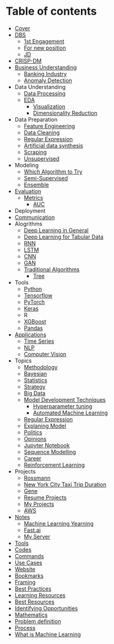 # Table of contents

* [Cover](README.md)
* [DBS](dbs/README.md)
  * [1st Engagement](dbs/1st-engagement.md)
  * [For new position](dbs/for-new-position.md)
  * [JD](dbs/jd.md)
* [CRISP-DM](the-machine-learning-process.md)
* [Business Understanding](business-understanding/README.md)
  * [Banking Industry](business-understanding/fs.md)
  * [Anomaly Detection](business-understanding/anomaly-detection.md)
* Data Understanding
  * [Data Processing](untitled-6/untitled-1-2.md)
  * [EDA](untitled-6/eda/README.md)
    * [Visualization](untitled-6/eda/visualization.md)
    * [Dimensionality Reduction](untitled-6/eda/dimensionality-reduction.md)
* Data Preparation
  * [Feature Engineering](data-preparation/feature-engineering.md)
  * [Data Cleaning](data-preparation/data-cleaning.md)
  * [Regular Expression](data-preparation/regular-expression.md)
  * [Artificial data synthesis](data-preparation/artificial-data-synthesis.md)
  * [Scraping](data-preparation/scraping.md)
  * [Unsupervised](data-preparation/unsupervised.md)
* Modeling
  * [Which Algorithm to Try](modeling/comparing-algorithms.md)
  * [Semi-Supervised](modeling/untitled-4-1.md)
  * [Ensemble](modeling/ensemble.md)
* [Evaluation](untitled-1-1/README.md)
  * [Metrics](untitled-1-1/evaluating-models/README.md)
    * [AUC](untitled-1-1/evaluating-models/auc.md)
* Deployment
* [Communication](communication.md)
* Alogrithms
  * [Deep Learning in General](alogrithms/deep-learning.md)
  * [Deep Learning for Tabular Data](alogrithms/tabular-data.md)
  * [RNN](alogrithms/rnn.md)
  * [LSTM](alogrithms/lstm.md)
  * [CNN](alogrithms/cnn.md)
  * [GAN](alogrithms/gan.md)
  * [Traditional Algorithms](alogrithms/traditional-algorithms/README.md)
    * [Tree](alogrithms/traditional-algorithms/tree.md)
* Tools
  * [Python](tools/python.md)
  * [Tensorflow](tools/tensorflow.md)
  * [PyTorch](tools/pytorch.md)
  * [Keras](tools/untitled.md)
  * R
  * [XGBoost](tools/xgboost.md)
  * [Pandas](tools/pandas.md)
* [Applications](applications/README.md)
  * [Time Series](applications/time-series.md)
  * [NLP](applications/untitled-4.md)
  * [Computer Vision](applications/computer-vision.md)
* Topics
  * [Methodology](topics/methodology.md)
  * [Bayesian](topics/bayesian.md)
  * [Statistics](topics/stats.md)
  * [Strategy](topics/untitled.md)
  * [Big Data](topics/big-data.md)
  * [Model Development Techniques](topics/model-development-techniques/README.md)
    * [Hyperparameter tuning](topics/model-development-techniques/hyperparameter-tuning.md)
    * [Automated Machine Learning](topics/model-development-techniques/automated-machine-learning.md)
  * [Regular Expression](topics/regular-expression-1.md)
  * [Explaning Model](topics/explaning-model.md)
  * [Politics](topics/politics.md)
  * [Opinions](topics/opinions.md)
  * [Jupyter Notebook](topics/jupyter-notebook.md)
  * [Sequence Modelling](topics/sequence-modelling.md)
  * [Career](topics/career.md)
  * [Reinforcement Learning](topics/reinforcement-learning.md)
* Projects
  * [Rossmann](untitled-5/rossmann.md)
  * [New York City Taxi Trip Duration](untitled-5/new-york-city-taxi-trip-duration.md)
  * [Gene](untitled-5/gene.md)
  * [Resume Projects](untitled-5/resume-projects.md)
  * [My Projects](untitled-5/my-projects.md)
  * [AWS](untitled-5/aws.md)
* [Notes](notes/README.md)
  * [Machine Learning Yearning](notes/machine-learning-yearning.md)
  * [Fast.ai](notes/fast.ai.md)
  * [My Server](notes/my-server.md)
* [Tools](untitled.md)
* [Codes](codes.md)
* [Commands](untitled-1.md)
* [Use Cases](untitled-3.md)
* [Website](website.md)
* [Bookmarks](untitled-2.md)
* [Framing](thinking.md)
* [Best Practices](best-practices.md)
* [Learning Resources](learning-resources.md)
* [Best Resources](best-resources.md)
* [Identifying Opportunities](identifying-opportunities.md)
* [Mathematics](math.md)
* [Problem definition](analysing-problem.md)
* [Process](process.md)
* [What is Machine Learning](untitled-4.md)

